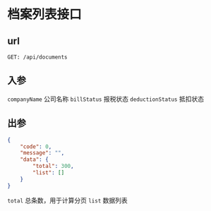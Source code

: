 # 档案列表接口

## url

```
GET: /api/documents
```

## 入参

`companyName` 公司名称
`billStatus` 报税状态
`deductionStatus` 抵扣状态

## 出参

```json
{
    "code": 0,
    "message": "",
    "data": {
        "total": 300,
        "list": []
    }
}
```

`total` 总条数，用于计算分页
`list` 数据列表